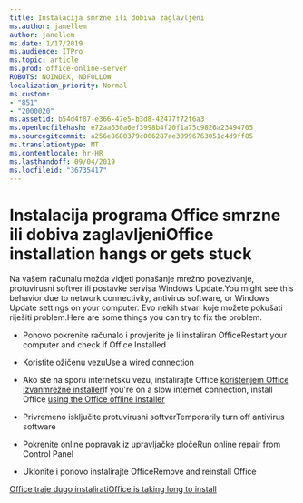 ```yaml
---
title: Instalacija smrzne ili dobiva zaglavljeni
ms.author: janellem
author: janellem
ms.date: 1/17/2019
ms.audience: ITPro
ms.topic: article
ms.prod: office-online-server
ROBOTS: NOINDEX, NOFOLLOW
localization_priority: Normal
ms.custom:
- "851"
- "2000020"
ms.assetid: b54d4f87-e366-47e5-b3d8-42477f72f6a3
ms.openlocfilehash: e72aa630a6ef3998b4f20f1a75c9826a23494705
ms.sourcegitcommit: a256e8680379c006287ae30996763051c4d9ff85
ms.translationtype: MT
ms.contentlocale: hr-HR
ms.lasthandoff: 09/04/2019
ms.locfileid: "36735417"
---
```

# <a name="office-installation-hangs-or-gets-stuck"></a><span data-ttu-id="9e8ef-102">Instalacija programa Office smrzne ili dobiva zaglavljeni</span><span class="sxs-lookup"><span data-stu-id="9e8ef-102">Office installation hangs or gets stuck</span></span>

<span data-ttu-id="9e8ef-103">Na vašem računalu možda vidjeti ponašanje mrežno povezivanje, protuvirusni softver ili postavke servisa Windows Update.</span><span class="sxs-lookup"><span data-stu-id="9e8ef-103">You might see this behavior due to network connectivity, antivirus software, or Windows Update settings on your computer.</span></span> <span data-ttu-id="9e8ef-104">Evo nekih stvari koje možete pokušati riješiti problem.</span><span class="sxs-lookup"><span data-stu-id="9e8ef-104">Here are some things you can try to fix the problem.</span></span>
  
- <span data-ttu-id="9e8ef-105">Ponovo pokrenite računalo i provjerite je li instaliran Office</span><span class="sxs-lookup"><span data-stu-id="9e8ef-105">Restart your computer and check if Office Installed</span></span>

- <span data-ttu-id="9e8ef-106">Koristite ožičenu vezu</span><span class="sxs-lookup"><span data-stu-id="9e8ef-106">Use a wired connection</span></span>

- <span data-ttu-id="9e8ef-107">Ako ste na sporu internetsku vezu, instalirajte Office [korištenjem Office izvanmrežne installer](https://support.office.com/article/f0a85fe7-118f-41cb-a791-d59cef96ad1c?wt.mc_id=Alchemy_ClientDIA)</span><span class="sxs-lookup"><span data-stu-id="9e8ef-107">If you're on a slow internet connection, install Office [using the Office offline installer](https://support.office.com/article/f0a85fe7-118f-41cb-a791-d59cef96ad1c?wt.mc_id=Alchemy_ClientDIA)</span></span>

- <span data-ttu-id="9e8ef-108">Privremeno isključite protuvirusni softver</span><span class="sxs-lookup"><span data-stu-id="9e8ef-108">Temporarily turn off antivirus software</span></span>

- <span data-ttu-id="9e8ef-109">Pokrenite online popravak iz upravljačke ploče</span><span class="sxs-lookup"><span data-stu-id="9e8ef-109">Run online repair from Control Panel</span></span>

- <span data-ttu-id="9e8ef-110">Uklonite i ponovo instalirajte Office</span><span class="sxs-lookup"><span data-stu-id="9e8ef-110">Remove and reinstall Office</span></span>

[<span data-ttu-id="9e8ef-111">Office traje dugo instalirati</span><span class="sxs-lookup"><span data-stu-id="9e8ef-111">Office is taking long to install</span></span>](https://support.office.com/article/0f09f357-3fef-42a6-b8aa-cef4c6c44bdf?wt.mc_id=Alchemy_ClientDIA)
  